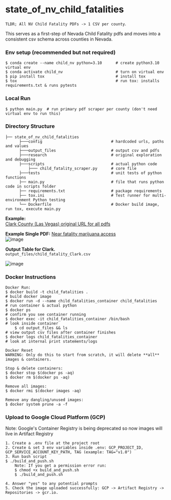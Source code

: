 # state_of_nv_child_fatalities
`TLDR; All NV Child Fatality PDFs -> 1 CSV per county`.

This serves as a first-step of Nevada Child Fatality pdfs and moves into a consistent csv schema across counties in Nevada.

### Env setup (recommended but not required)
```
$ conda create --name child_nv python=3.10      # create python3.10 virtual env
$ conda activate child_nv                       # turn on virtual env
$ pip install tox                               # install tox
$ tox                                           # run tox: installs requirements.txt & runs pytests
```
### Local Run
`$ python main.py  # run primary pdf scraper per county (don't need virtual env to run this)`
### Directory Structure
```
├── state_of_nv_child_fatalities
      ├───config                              # hardcoded urls, paths and values
      ├───output_files                        # output csv and pdfs
      ├───research                            # original exploration and debugging
      ├───scripts                             # actual python code
          ├─── child_fatality_scraper.py      # core file
      ├───tests                               # unit tests of python functions
      ├── main.py                             # file that runs python code in scripts folder
      ├── requirements.txt                    # package requirements
      ├── tox.ini                             # Test runner for multi-environment Python testing
      └── Dockerfile                          # Docker build image, run tox, execute main.py
```

**Example:**  
[Clark County (Las Vegas) original URL for all pdfs](https://dcfs.nv.gov/Programs/CWS/CPS/ChildFatalities/Clark/)  

**Example Single PDF:**  [Near fatality marijuana access](https://dcfs.nv.gov/uploadedFiles/dcfsnvgov/content/Programs/CWS/CPS/ChildFatalities/Clark/2023/2023-01-17_ID_1469166.pdf)  
![image](https://github.com/kevinkurek/state_of_nv_child_fatalities/assets/28911996/219f4f12-a82b-4f9f-9c4a-a79a4c83682e)  

**Output Table for Clark.**     
`output_files/child_fatality_Clark.csv`

![image](https://github.com/kevinkurek/state_of_nv_child_fatalities/assets/28911996/9360689d-e655-43f3-98ce-4a8891274e6c)

### Docker Instructions

```
Docker Run:
$ docker build -t child_fatalities .                                      # build docker image
$ docker run -d --name child_fatalities_container child_fatalities        # run container & actual python
$ docker ps                                                               # confirm you see container running
$ docker exec -it child_fatalities_container /bin/bash                    # look inside container
    $ cd output_files && ls                                               # view output csv files after container finishes
$ docker logs child_fatalities_container                                  # look at internal print statements/logs
```

```
Docker Reset
WARNING: Only do this to start from scratch, it will delete **all** images & containers.

Stop & delete containers:
$ docker stop $(docker ps -aq)
$ docker rm $(docker ps -aq)

Remove all images:
$ docker rmi $(docker images -aq)

Remove any dangling/unused images:
$ docker system prune -a -f
```

### Upload to Google Cloud Platform (GCP)
Note: Google's Container Registry is being deprecated so now images will live in Artifact Registry
```
1. Create a .env file at the project root
2. Create & set 3 env variables inside .env: GCP_PROJECT_ID, GCP_SERVICE_ACCOUNT_KEY_PATH, TAG (example: TAG="v1.0")
3. Run bash script
$ ./build_and_push.sh
    Note: If you get a permission error run: 
    $ chmod +x build_and_push.sh
    $ ./build_and_push.sh

4. Answer "yes" to any potential prompts
5. Check the image uploaded successfully: GCP -> Artifact Registry -> Repositories -> gcr.io.
```
